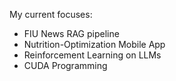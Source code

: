 My current focuses:

* FIU News RAG pipeline
* Nutrition-Optimization Mobile App
* Reinforcement Learning on LLMs
* CUDA Programming

